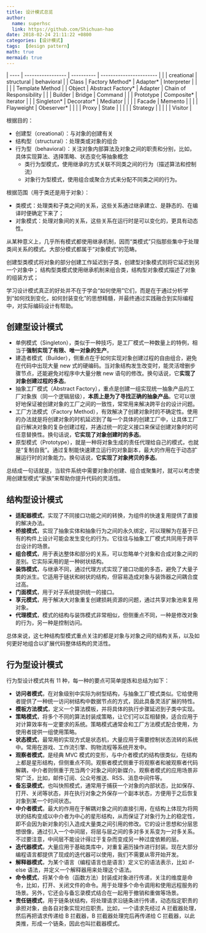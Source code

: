 ```yaml
---
title: 设计模式总览
author:
  name: superhsc
  link: https://github.com/Shichuan-hao
date: 2018-02-24 21:11:22 +0800
categories: [设计模式]
tags:  [design pattern]
math: true
mermaid: true
---
```



| ----    | ----------------- | ---------- | ----------------------- |
|         | creational        | structural | behavioral              |
| Class   | Factory Method*   | Adapter*   | Interpreter             |
|         |                   |            | Template Method         |
| Object  | Abstract Factory* | Adapter    | Chain of Responsibility |
|         | Builder           | Bridge     | Command                 |
|         | Prototype         | Composite* | Iterator                |
|         | Singleton*        | Decorator* | Mediator                |
|         |                   | Facade     | Memento                 |
|         |                   | Flayweight | Obeserver*              |
|         |                   | Proxy      | State                   |
|         |                   |            | Strategy                |
|         |                   |            | Visitor                 |


根据目的：
- 创建型（creational）：与对象的创建有关
- 结构型（structural）：处理类或对象的组合
- 行为型（behavioral）：关注对象内部算法及对象之间的职责和分别，比如，具体实现算法、选择策略、状态变化等抽象概念
   - 类行为型模式，使用继承的方式关联不同类之间的行为（描述算法和控制流）
   - 对象行为型模式，使用组合或聚合方式来分配不同类之间的行为。

根据范围（用于类还是用于对象）：
- 类模式：处理类和子类之间的关系，这些关系通过继承建立、是静态的、在编译时便确定下来了；
- 对象模式：处理对象间的关系，这些关系在运行时是可以变化的，更具有动态性。

从某种意义上，几乎所有模式都使用继承机制，因而“类模式”只指那些集中于处理类间关系的模式。大部分模式都属于“对象模式”的范畴。

创建型类模式将对象的部分创建工作延迟到子类，创建型对象模式则将它延迟到另一个对象中；
结构型类模式使用继承机制来组合类，结构型对象模式描述了对象的组装方式；

学习设计模式真正的好处并不在于学会“如何使用”它们，而是在于通过分析学到“如何找到变化，如何封装变化”的思想精髓，并最终通过实践融合到实际编程中，对实际编码设计有帮助。

## 创建型设计模式

- 单例模式（Singleton），类似于一种技巧，是工厂模式一种数量上的特例，相当于**强制实现了有限、唯一对象的生产**。
- 建造者模式（Builder），侧重点在于如何实现对象创建过程的自由组合，避免在代码中出现大量 new 式的硬编码。当对象结构发生改变时，能灵活增删步骤节点，还能避免对程序中大量分散 new 语句的修改。换句话说，它**实现了对象创建过程的多态**。
- 抽象工厂模式（Abstract Factory），重点是创建一组实现统一抽象产品的工厂对象族（同一个逻辑层级），**本质上是为了寻找正确的抽象产品**。它可以很好地保证被创建对象的工厂之间的一致性，常常用来解决跨平台的设计问题。
- 工厂方法模式（Factory Method），有效解决了创建对象时的不确定性。使用的办法就是将创建对象的时机延迟到了每一个具体的创建工厂中，让具体工厂自行解决对象的复杂创建过程，并通过统一的定义接口来保证创建对象时的可任意替换性。换句话说，**它实现了对象创建时的多态**。
- 原型模式（Prototype），就是一种将对象生成的责任代理给自己的模式，也就是“复制自我”。通过复制能快速建立运行的对象副本，最大的作用在于动态扩展运行时的对象能力。换句话说，**它实现了对象拷贝的多态**。

总结成一句话就是，当软件系统中需要对象的创建、组合或聚集时，就可以考虑使用创建型模式“家族”来帮助你提升代码的灵活性。

## 结构型设计模式

- **适配器模式**，实现了不同接口功能之间的转换，为组件的快速复用提供了直接的解决办法。
- **桥接模式**，实现了抽象实体和抽象行为之间的永久绑定，可以理解为在基于已有的构件上设计可能会发生变化的行为。它往往与抽象工厂模式共同用于跨平台设计的场景。
- **组合模式**，用于表达整体和部分的关系，可以忽略单个对象和合成对象之间的差别。它实际采用的是一种树状结构。
- **装饰模式**，与继承不同，通过代理方式实现了接口功能的多态，避免了大量子类的派生。它适用于链状和树状的结构，但容易造成对象与装饰器之间耦合度过高。
- **门面模式**，用于对子系统提供统一的接口。
- **享元模式**，用于解决大对象重复创建损耗资源的问题，通过共享对象池来复用对象。
- **代理模式**，模式的结构与装饰模式非常相似，但侧重点不同，一种是修改对象的行为，另一种是控制访问。

总体来说，这七种结构型模式重点关注的都是对象与对象之间的结构关系，以及如何更好地组合以扩展代码整体结构的灵活性。

## 行为型设计模式
行为型设计模式共有 11 种，每一种的要点可简单提炼和总结为如下：

- **访问者模式**，在对象级别中实际为树型结构，与抽象工厂模式类似。它给使用者提供了一种统一访问树结构中数据节点的方式，因此具备灵活扩展的特性。
- **模板方法模式**，定义一个算法模板，并将具体的执行步骤延迟到子类中实现。
- **策略模式**，将多个不同的算法封装成策略，让它们可以互相替换，适合应用于对计算效率有一定要求的系统。策略模式通常会和工厂方法模式配合使用，为使用者提供一组使用策略。
- **状态模式**，最常用的实现方式是状态机，大量应用于需要控制状态流转的系统中。常用在游戏、工作流引擎、购物流程等系统开发中。
- **观察者模式**，是经典 MVC 模式的变形，与中介者模式的结构很类似，在结构上都是星形结构，但侧重点不同。观察者模式侧重于将观察者和被观察者代码解耦，中介者则侧重于充当两个对象之间的新媒介。观察者模式的应用场景非常广泛，比如，邮件订阅、公众号推送、RSS、消息中间件等。
- **备忘录模式**，也叫快照模式，通常用于捕获一个对象的内部状态，比如保存、打开、关闭等状态，并在执行对象之外保存一个副本状态，方便用于之后恢复对象到某一个时间状态。
- **中介者模式**，最大的作用在于解耦对象之间的直接引用，在结构上体现为将网状的结构变成以中介者为中心的星形结构，从而保证了对象行为上的稳定性，即不会因为新对象的引入造成大量类之间引用的修改。它的设计思想和分层思想很像，通过引入一个中间层，将层与层之间的多对多关系变为一对多关系。不过要注意，中间层不能设计得过于复杂而变成另一种过度依赖的层。
- **迭代器模式**，大量应用于基础类库中，对重复遍历操作进行封装。现在大部分编程语言都提供了现成的迭代器可以使用，我们不需要从零开始开发。
- **解释器模式**，为某个语言（编程语言也是语言）定义它的语法表示，比如 if-else 语法，并定义一个解释器用来处理这个语法。
- **命令模式**，将某个命令（函数方法）封装成对象进行传递，关注的维度是命令，比如，打开、关闭文件的命令。用于处理多个命令调用和使用远程服务的场景。另外，它还会与备忘录模式结合在一起用于撤销和重做等场景。
- **责任链模式**，用于链条状结构，将处理请求沿链条进行传递，动态指定职责的承担对象，由各自对象实现对应职责。比如，一个请求先经过 A 拦截器处理，然后再把请求传递给 B 拦截器，B 拦截器处理完后再传递给 C 拦截器，以此类推，形成一个链条，因此也叫拦截器模式。

